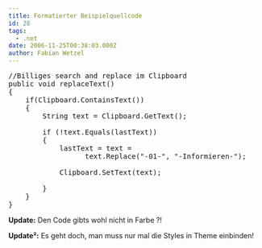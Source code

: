 ```yaml
---
title: Formatierter Beispielquellcode
id: 28
tags:
  - .net
date: 2006-11-25T00:38:03.000Z
author: Fabian Wetzel
---
```


<pre class="csharpcode"><span class="rem">//Billiges search and replace im Clipboard</span>
<span class="kwrd">public</span> <span class="kwrd">void</span> replaceText()
{
    <span class="kwrd">if</span>(Clipboard.ContainsText())
    {
        String text = Clipboard.GetText();

        <span class="kwrd">if</span> (!text.Equals(lastText))
        {
            lastText = text =
                  text.Replace(<span class="str">"-01-"</span>, <span class="str">"-Informieren-"</span>);

            Clipboard.SetText(text);

        }
    }
}</pre>

**Update:** Den Code gibts wohl nicht in Farbe ?!

**Update²:** Es geht doch, man muss nur mal die Styles in Theme einbinden!

